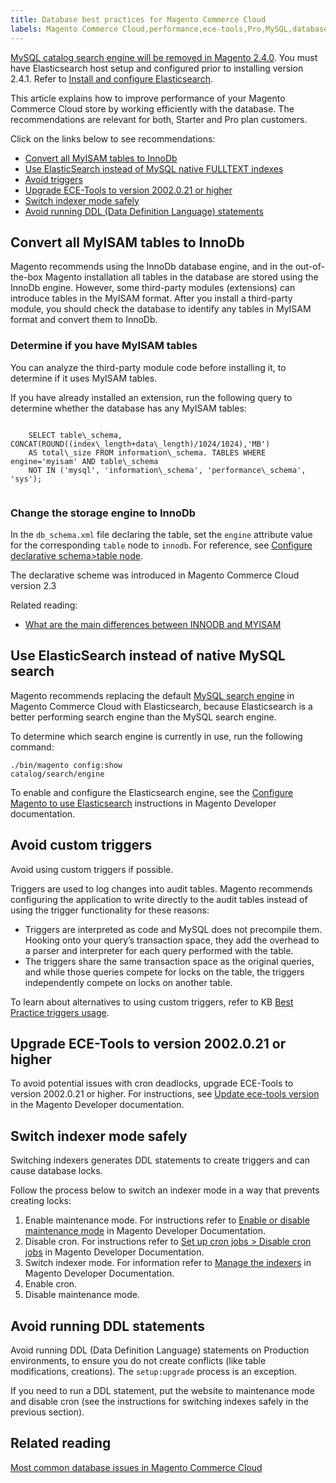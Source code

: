 ```yaml
---
title: Database best practices for Magento Commerce Cloud
labels: Magento Commerce Cloud,performance,ece-tools,Pro,MySQL,database,triggers,best practices,Starter,lock
---
```


<p class="warning"><a href="https://support.magento.com/hc/en-us/articles/360043144271-MySQL-catalog-search-engine-will-be-removed-in-all-versions-of-Magento-2-4-0">MySQL catalog search engine will be removed in Magento 2.4.0</a>. You must have Elasticsearch host setup and configured prior to installing version 2.4.1. Refer to <a href="https://devdocs.magento.com/guides/v2.3/config-guide/elasticsearch/es-overview.html">Install and configure Elasticsearch</a>.</p>

This article explains how to improve performance of your Magento Commerce Cloud store by working efficiently with the database. The recommendations are relevant for both, Starter and Pro plan customers.

Click on the links below to see recommendations:

* [Convert all MyISAM tables to InnoDb](#convert)
* [ Use ElasticSearch instead of MySQL native FULLTEXT indexes](#ElasticSearch)
* [ Avoid triggers](#Triggers)
* [ Upgrade ECE-Tools to version 2002.0.21 or higher ](#ECE-Tools)
* [ Switch indexer mode safely ](#indexer)
* [ Avoid running DDL (Data Definition Language) statements ](#DDL_statements)

## Convert all MyISAM tables to InnoDb

Magento recommends using the InnoDb database engine, and in the out-of-the-box Magento installation all tables in the database are stored using the InnoDb engine. However, some third-party modules (extensions) can introduce tables in the MyISAM format. After you install a third-party module, you should check the database to identify any tables in MyISAM format and convert them to InnoDb.

### Determine if you have MyISAM tables

You can analyze the third-party module code before installing it, to determine if it uses MyISAM tables.

If you have already installed an extension, run the following query to determine whether the database has any MyISAM tables: 

<code class="language-sql">
    SELECT table\_schema, CONCAT(ROUND((index\_length+data\_length)/1024/1024),'MB')
    AS total\_size FROM information\_schema. TABLES WHERE engine='myisam' AND table\_schema
    NOT IN ('mysql', 'information\_schema', 'performance\_schema', 'sys');
  </code>

### Change the storage engine to InnoDb 

In the `` db_schema.xml `` file declaring the table, set the `` engine `` attribute value for the corresponding `` table `` node to `` innodb ``. For reference, see [Configure declarative schema>table node](https://devdocs.magento.com/guides/v2.3/extension-dev-guide/declarative-schema/db-schema.html#table-node).

The declarative scheme was introduced in Magento Commerce Cloud version 2.3

Related reading:

* [What are the main differences between INNODB and MYISAM](http://www.expertphp.in/article/what-are-the-main-differences-between-innodb-and-myisam)

## Use ElasticSearch instead of native MySQL search

Magento recommends replacing the default [MySQL search engine](https://support.magento.com/hc/en-us/articles/360043144271-MySQL-catalog-search-engine-will-be-removed-in-Magento-2-4-0) in Magento Commerce Cloud with Elasticsearch, because Elasticsearch is a better performing search engine than the MySQL search engine.

To determine which search engine is currently in use, run the following command:

<code class="language-bash">./bin/magento config:show catalog/search/engine</code>

To enable and configure the Elasticsearch engine, see the [Configure Magento to use Elasticsearch](https://devdocs.magento.com/cloud/project/project-conf-files_services-elastic.html) instructions in Magento Developer documentation.

## Avoid custom triggers  

Avoid using custom triggers if possible. 

Triggers are used to log changes into audit tables. Magento recommends configuring the application to write directly to the audit tables instead of using the trigger functionality for these reasons: 

* Triggers are interpreted as code and MySQL does not precompile them. Hooking onto your query’s transaction space, they add the overhead to a parser and interpreter for each query performed with the table.
* The triggers share the same transaction space as the original queries, and while those queries compete for locks on the table, the triggers independently compete on locks on another table.

To learn about alternatives to using custom triggers, refer to KB [Best Practice triggers usage](https://support.magento.com/hc/en-us/articles/360048050352).

## Upgrade ECE-Tools to version 2002.0.21 or higher 

To avoid potential issues with cron deadlocks, upgrade ECE-Tools to version 2002.0.21 or higher. For instructions, see [Update ece-tools version](https://devdocs.magento.com/cloud/project/ece-tools-update.html) in the Magento Developer documentation.

## Switch indexer mode safely 

Switching indexers generates DDL statements to create triggers and can cause database locks. 

Follow the process below to switch an indexer mode in a way that prevents creating locks:

1. Enable maintenance mode. For instructions refer to [Enable or disable maintenance mode](https://devdocs.magento.com/guides/v2.3/install-gde/install/cli/install-cli-subcommands-maint.html) in Magento Developer Documentation.
1. Disable cron. For instructions refer to  [Set up cron jobs > Disable cron jobs](https://devdocs.magento.com/cloud/configure/setup-cron-jobs.html#disable-cron-jobs) in Magento Developer Documentation.
1. Switch indexer mode. For information refer to  [Manage the indexers](https://devdocs.magento.com/guides/v2.3/config-guide/cli/config-cli-subcommands-index.html) in Magento Developer Documentation.
1. Enable cron.
1. Disable maintenance mode.

## Avoid running DDL statements

Avoid running DDL (Data Definition Language) statements on Production environments, to ensure you do not create conflicts (like table modifications, creations). The `` setup:upgrade `` process is an exception.

If you need to run a DDL statement, put the website to maintenance mode and disable cron (see the instructions for switching indexes safely in the previous section).

## Related reading

[Most common database issues in Magento Commerce Cloud ](https://support.magento.com/hc/en-us/articles/360041739651)

 